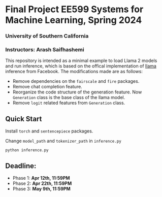 # Final Project EE599 Systems for Machine Learning, Spring 2024
### University of Southern California
### Instructors: Arash Saifhashemi

This repository is intended as a minimal example to load Llama 2 models and run inference, which is based on the offical implementation of [llama](https://github.com/meta-llama/llama) inference from Facebook.
The modifications made are as follows:

* Remove dependencies on the `fairscale` and `fire` packages.
* Remove chat completion feature.
* Reorganize the code structure of the generation feature. Now `Generation` class is the base class of the llama model.
* Remove `logit` related features from `Generation` class.

## Quick Start
Install `torch` and `sentencepiece` packages.

Change `model_path` and `tokenizer_path` in `inference.py`

```
python inference.py
```

## Deadline:
* Phase 1: **Apr 12th, 11:59PM**
* Phase 2: **Apr 22th, 11:59PM**
* Phase 3: **May 9th, 11:59PM**
